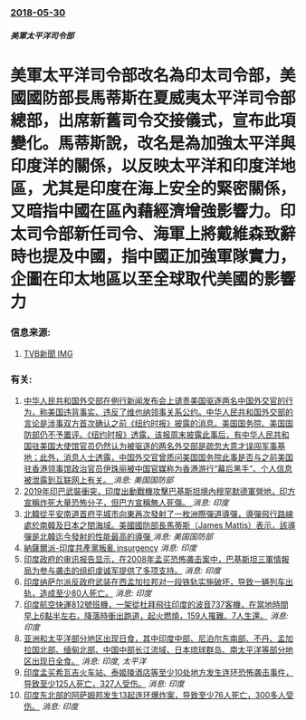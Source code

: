 ### [2018-05-30](/news/2018/05/30/index.md)

##### 美軍太平洋司令部
# 美軍太平洋司令部改名為印太司令部，美國國防部長馬蒂斯在夏威夷太平洋司令部總部，出席新舊司令交接儀式，宣布此項變化。馬蒂斯說，改名是為加強太平洋與印度洋的關係，以反映太平洋和印度洋地區，尤其是印度在海上安全的緊密關係，又暗指中國在區內藉經濟增強影響力。印太司令部新任司令、海軍上將戴維森致辭時也提及中國，指中國正加強軍隊實力，企圖在印太地區以至全球取代美國的影響力 




### 信息来源:

1. [TVB新聞  ](http://news.tvb.com/world/5b0f7c17e60383b432f3c263) [IMG](http://img.tvb.com/ti_img/inews/20180531/entries_5b0f7c17e60383b432f3c263_1957969414_big_1527742568.jpg)

### 有关:

1. [ 中华人民共和国外交部在例行新闻发布会上谴责美国驱逐两名中国外交官的行为，称美国违背事实、违反了维也纳领事关系公约。中华人民共和国外交部的言论是涉事双方首次确认之前《纽约时报》披露的消息。美国国务院、美国国防部仍不予置评。《纽约时报》透露，该报周末披露此事后，有中华人民共和国驻美国大使馆官员仍然认为被驱逐的两名外交部是疏忽大意才误闯军事基地；此外，消息人士透露，中国外交官曾质问美国国务院此事是否与之前美国驻香港领事馆政治官员伊珠丽被中国官媒称为香港游行“幕后黑手”、个人信息被泄露到互联网上有关。 ](/zh/news/2019/12/16/中华人民共和国外交部在例行新闻发布会上谴责美国驱逐两名中国外交官的行为-称美国违背事实-违反了维也纳领事关系公约-中华.md) _消息: 美国国防部_
2. [2019年印巴武裝衝突，印度出動戰機攻擊巴基斯坦境內穆罕默德軍營地，印方宣稱炸死大量恐怖分子，但巴方宣稱無人死傷。 ](/zh/news/2019/02/26/2019年印巴武裝衝突-印度出動戰機攻擊巴基斯坦境內穆罕默德軍營地-印方宣稱炸死大量恐怖分子-但巴方宣稱無人死傷.md) _消息: 印度_
3. [北韓從平安南道首府平城市向東再次發射了一枚洲際彈道導彈，導彈飛行路線處於南韓及日本之間海域。美國國防部長馬蒂斯（James Mattis）表示，該導彈是北韓迄今發射的性能最高的導彈 ](/zh/news/2017/11/28/北韓從平安南道首府平城市向東再次發射了一枚洲際彈道導彈-導彈飛行路線處於南韓及日本之間海域-美國國防部長馬蒂斯-Jame.md) _消息: 美国国防部_
4. [ 納薩爾派-印度共產黨叛亂 insurgency](/zh/news/2013/10/17/納薩爾派-印度共產黨叛亂-insurgency.md) _消息: 印度_
5. [ 印度政府的审讯报告显示，在2008年孟买恐怖袭击案中，巴基斯坦三軍情報局为参与袭击的组织虔诚军提供了多项支持。](/zh/news/2010/10/19/印度政府的审讯报告显示-在2008年孟买恐怖袭击案中-巴基斯坦三軍情報局为参与袭击的组织虔诚军提供了多项支持.md) _消息: 印度_
6. [ 印度纳萨尔派反政府武装在西孟加拉邦对一段铁轨实施破坏，导致一辆列车出轨，造成至少80人死亡。](/zh/news/2010/05/28/印度纳萨尔派反政府武装在西孟加拉邦对一段铁轨实施破坏-导致一辆列车出轨-造成至少80人死亡.md) _消息: 印度_
7. [ 印度航空快運812號班機，一架從杜拜飛往印度的波音737客機，在當地時間早上6點半左右，降落時衝出跑道，起火燃燒，159人罹難、7人生還。](/zh/news/2010/05/22/印度航空快運812號班機-一架從杜拜飛往印度的波音737客機-在當地時間早上6點半左右-降落時衝出跑道-起火燃燒-15.md) _消息: 印度_
8. [亚洲和太平洋部分地区出现日食，其中印度中部、尼泊尔东南部、不丹、孟加拉国北部、缅甸北部、中国中部长江流域、日本琉球群岛、南太平洋等部分地区出现日全食。](/zh/news/2009/07/22/亚洲和太平洋部分地区出现日食-其中印度中部-尼泊尔东南部-不丹-孟加拉国北部-缅甸北部-中国中部长江流域-日本琉球群岛.md) _消息: 印度, 太平洋_
9. [印度孟买希瓦吉火车站、泰姬陵酒店等至少10处地方发生连环恐怖袭击事件，导致至少125人死亡，327人受伤。](/zh/news/2008/11/26/印度孟买希瓦吉火车站-泰姬陵酒店等至少10处地方发生连环恐怖袭击事件-导致至少125人死亡-327人受伤.md) _消息: 印度_
10. [印度东北部的阿萨姆邦发生13起连环爆炸案，导致至少76人死亡，300多人受伤。](/zh/news/2008/10/30/印度东北部的阿萨姆邦发生13起连环爆炸案-导致至少76人死亡-300多人受伤.md) _消息: 印度_
